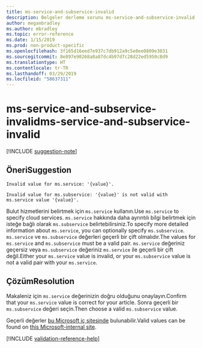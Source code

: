 ```yaml
---
title: ms-service-and-subservice-invalid
description: Belgeler derleme sorunu ms-service-and-subservice-invalid için açıklama ve çözüm
author: meganbradley
ms.author: mbradley
ms.topic: error-reference
ms.date: 1/15/2019
ms.prod: non-product-specific
ms.openlocfilehash: 3f165d16eed7e937c7db912a9c5e0ee0809e3031
ms.sourcegitcommit: 8e897e90268a8a87dc4b97d7c28d22ed5950c8d9
ms.translationtype: HT
ms.contentlocale: tr-TR
ms.lasthandoff: 03/29/2019
ms.locfileid: "58637311"
---
```

# <a name="ms-service-and-subservice-invalid"></a><span data-ttu-id="735f6-103">ms-service-and-subservice-invalid</span><span class="sxs-lookup"><span data-stu-id="735f6-103">ms-service-and-subservice-invalid</span></span>

[!INCLUDE [suggestion-note](includes/suggestion-note.md)]

## <a name="suggestion"></a><span data-ttu-id="735f6-104">Öneri</span><span class="sxs-lookup"><span data-stu-id="735f6-104">Suggestion</span></span>

`Invalid value for ms.service: '{value}'.`

`Invalid value for ms.subservice: '{value}' is not valid with ms.service value '{value}'.`

<span data-ttu-id="735f6-105">Bulut hizmetlerini belirtmek için `ms.service` kullanın.</span><span class="sxs-lookup"><span data-stu-id="735f6-105">Use `ms.service` to specify cloud services.</span></span> <span data-ttu-id="735f6-106">`ms.service` hakkında daha ayrıntılı bilgi belirtmek için isteğe bağlı olarak `ms.subservice` belirtebilirsiniz.</span><span class="sxs-lookup"><span data-stu-id="735f6-106">To specify more detailed information about `ms.service`, you can optionally specify `ms.subservice`.</span></span> <span data-ttu-id="735f6-107">`ms.service` ve `ms.subservice` değerleri geçerli bir çift olmalıdır.</span><span class="sxs-lookup"><span data-stu-id="735f6-107">The values for `ms.service` and `ms.subservice` must be a valid pair.</span></span> <span data-ttu-id="735f6-108">`ms.service` değeriniz geçersiz veya `ms.subservice` değeriniz `ms.service` ile geçerli bir çift değil.</span><span class="sxs-lookup"><span data-stu-id="735f6-108">Either your `ms.service` value is invalid, or your `ms.subservice` value is not a valid pair with your `ms.service`.</span></span>

## <a name="resolution"></a><span data-ttu-id="735f6-109">Çözüm</span><span class="sxs-lookup"><span data-stu-id="735f6-109">Resolution</span></span>

<span data-ttu-id="735f6-110">Makaleniz için `ms.service` değerinizin doğru olduğunu onaylayın.</span><span class="sxs-lookup"><span data-stu-id="735f6-110">Confirm that your `ms.service` value is correct for your article.</span></span> <span data-ttu-id="735f6-111">Sonra geçerli bir `ms.subservice` değeri seçin.</span><span class="sxs-lookup"><span data-stu-id="735f6-111">Then choose a valid `ms.subservice` value.</span></span>

<span data-ttu-id="735f6-112">Geçerli değerler [bu Microsoft iç sitesinde](https://docsmetadatatool.azurewebsites.net/allowlists) bulunabilir.</span><span class="sxs-lookup"><span data-stu-id="735f6-112">Valid values can be found on [this Microsoft-internal site](https://docsmetadatatool.azurewebsites.net/allowlists).</span></span>

<!--make sure to add this file to your includes folder and verify the path-->
[!INCLUDE [validation-reference-help](includes/validation-reference-help.md)]
